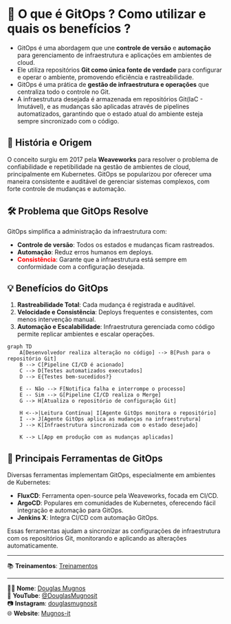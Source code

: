 
# 🤖 O que é GitOps ? Como utilizar e quais os benefícios ?

- GitOps é uma abordagem que une **controle de versão** e **automação** para gerenciamento de infraestrutura e aplicações em ambientes de cloud.
- Ele utiliza repositórios **Git como única fonte de verdade** para configurar e operar o ambiente, promovendo eficiência e rastreabilidade.
- GitOps é uma prática de **gestão de infraestrutura e operações** que centraliza todo o controle no Git. 
- A infraestrutura desejada é armazenada em repositórios Git(IaC - Imutável), e as mudanças são aplicadas através de pipelines automatizados, garantindo que o estado atual do ambiente esteja sempre sincronizado com o código.

## 📜 História e Origem
O conceito surgiu em 2017 pela **Weaveworks** para resolver o problema de confiabilidade e repetibilidade na gestão de ambientes de cloud, principalmente em Kubernetes. GitOps se popularizou por oferecer uma maneira consistente e auditável de gerenciar sistemas complexos, com forte controle de mudanças e automação.

## 🛠️ Problema que GitOps Resolve
GitOps simplifica a administração da infraestrutura com:
- **Controle de versão**: Todos os estados e mudanças ficam rastreados.
- **Automação**: Reduz erros humanos em deploys.
- <span style="color:red">**Consistência**</span>: Garante que a infraestrutura está sempre em conformidade com a configuração desejada.

## 💡 Benefícios do GitOps
1. **Rastreabilidade Total**: Cada mudança é registrada e auditável.
2. **Velocidade e Consistência**: Deploys frequentes e consistentes, com menos intervenção manual.
3. **Automação e Escalabilidade**: Infraestrutura gerenciada como código permite replicar ambientes e escalar operações.


```mermaid
graph TD
    A[Desenvolvedor realiza alteração no código] --> B[Push para o repositório Git]
    B --> C[Pipeline CI/CD é acionado]
    C --> D[Testes automatizados executados]
    D --> E{Testes bem-sucedidos?}

    E -- Não --> F[Notifica falha e interrompe o processo]  
    E -- Sim --> G[Pipeline CI/CD realiza o Merge]  
    G --> H[Atualiza o repositório de configuração Git]  

    H <-->|Leitura Contínua| I[Agente GitOps monitora o repositório]  
    I --> J[Agente GitOps aplica as mudanças na infraestrutura]  
    J --> K[Infraestrutura sincronizada com o estado desejado]  

    K --> L[App em produção com as mudanças aplicadas]  
```
  
## 🚀 Principais Ferramentas de GitOps
Diversas ferramentas implementam GitOps, especialmente em ambientes de Kubernetes:
- **FluxCD**: Ferramenta open-source pela Weaveworks, focada em CI/CD.
- **ArgoCD**: Populares em comunidades de Kubernetes, oferecendo fácil integração e automação para GitOps.
- **Jenkins X**: Integra CI/CD com automação GitOps.
  
Essas ferramentas ajudam a sincronizar as configurações de infraestrutura com os repositórios Git, monitorando e aplicando as alterações automaticamente.

---

📚 **Treinamentos**: [Treinamentos](https://mugnos-it.com/treinamentos/)

---

🧑‍🏫 **Nome**: [Douglas Mugnos](https://mugnos-it.com) <br>
🎥 **YouTube**: [@DouglasMugnosit](https://www.youtube.com/@DouglasMugnosit) <br>
📷 **Instagram**: [douglasmugnosit](https://www.instagram.com/douglasmugnosit/) <br>
🌐 **Website**: [Mugnos-it](https://mugnos-it.com) <br>
